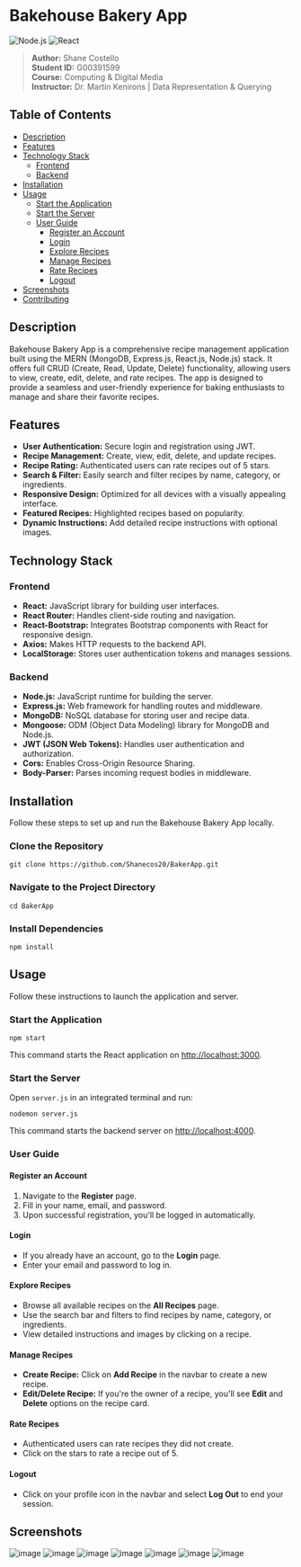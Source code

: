 # Bakehouse Bakery App

![Node.js](https://img.shields.io/badge/node.js-14.17.0-green)
![React](https://img.shields.io/badge/react-17.0.2-blue)

> **Author:** Shane Costello  
> **Student ID:** G00391599  
> **Course:** Computing & Digital Media  
> **Instructor:** Dr. Martin Kenirons | Data Representation & Querying  

## Table of Contents

- [Description](#description)
- [Features](#features)
- [Technology Stack](#technology-stack)
  - [Frontend](#frontend)
  - [Backend](#backend)
- [Installation](#installation)
- [Usage](#usage)
  - [Start the Application](#start-the-application)
  - [Start the Server](#start-the-server)
  - [User Guide](#user-guide)
    - [Register an Account](#register-an-account)
    - [Login](#login)
    - [Explore Recipes](#explore-recipes)
    - [Manage Recipes](#manage-recipes)
    - [Rate Recipes](#rate-recipes)
    - [Logout](#logout)
- [Screenshots](#screenshots)
- [Contributing](#contributing)

## Description

Bakehouse Bakery App is a comprehensive recipe management application built using the MERN (MongoDB, Express.js, React.js, Node.js) stack. It offers full CRUD (Create, Read, Update, Delete) functionality, allowing users to view, create, edit, delete, and rate recipes. The app is designed to provide a seamless and user-friendly experience for baking enthusiasts to manage and share their favorite recipes.

## Features

- **User Authentication:** Secure login and registration using JWT.
- **Recipe Management:** Create, view, edit, delete, and update recipes.
- **Recipe Rating:** Authenticated users can rate recipes out of 5 stars.
- **Search & Filter:** Easily search and filter recipes by name, category, or ingredients.
- **Responsive Design:** Optimized for all devices with a visually appealing interface.
- **Featured Recipes:** Highlighted recipes based on popularity.
- **Dynamic Instructions:** Add detailed recipe instructions with optional images.

## Technology Stack

### Frontend

- **React:** JavaScript library for building user interfaces.
- **React Router:** Handles client-side routing and navigation.
- **React-Bootstrap:** Integrates Bootstrap components with React for responsive design.
- **Axios:** Makes HTTP requests to the backend API.
- **LocalStorage:** Stores user authentication tokens and manages sessions.

### Backend

- **Node.js:** JavaScript runtime for building the server.
- **Express.js:** Web framework for handling routes and middleware.
- **MongoDB:** NoSQL database for storing user and recipe data.
- **Mongoose:** ODM (Object Data Modeling) library for MongoDB and Node.js.
- **JWT (JSON Web Tokens):** Handles user authentication and authorization.
- **Cors:** Enables Cross-Origin Resource Sharing.
- **Body-Parser:** Parses incoming request bodies in middleware.

## Installation

Follow these steps to set up and run the Bakehouse Bakery App locally.

### Clone the Repository

```
git clone https://github.com/Shanecos20/BakerApp.git
```

### Navigate to the Project Directory

```
cd BakerApp
```

### Install Dependencies

```
npm install
```

## Usage

Follow these instructions to launch the application and server.

### Start the Application

```
npm start
```

This command starts the React application on [http://localhost:3000](http://localhost:3000).

### Start the Server

Open `server.js` in an integrated terminal and run:

```
nodemon server.js
```

This command starts the backend server on [http://localhost:4000](http://localhost:4000).

### User Guide

#### Register an Account

1. Navigate to the **Register** page.
2. Fill in your name, email, and password.
3. Upon successful registration, you'll be logged in automatically.

#### Login

- If you already have an account, go to the **Login** page.
- Enter your email and password to log in.

#### Explore Recipes

- Browse all available recipes on the **All Recipes** page.
- Use the search bar and filters to find recipes by name, category, or ingredients.
- View detailed instructions and images by clicking on a recipe.

#### Manage Recipes

- **Create Recipe:** Click on **Add Recipe** in the navbar to create a new recipe.
- **Edit/Delete Recipe:** If you're the owner of a recipe, you'll see **Edit** and **Delete** options on the recipe card.

#### Rate Recipes

- Authenticated users can rate recipes they did not create.
- Click on the stars to rate a recipe out of 5.

#### Logout

- Click on your profile icon in the navbar and select **Log Out** to end your session.

## Screenshots

![image](https://github.com/user-attachments/assets/bc8db69a-ef66-43cb-9193-df96ee36f270)
![image](https://github.com/user-attachments/assets/0dd5256e-5cc4-4d73-9ff0-33995a900187)
![image](https://github.com/user-attachments/assets/f48ccde5-5793-476b-8528-afef730f4c61)
![image](https://github.com/user-attachments/assets/eb383b5d-e6b5-4a2d-9950-73e7cd30cc8f)
![image](https://github.com/user-attachments/assets/80f85e5c-2a6d-4315-9af6-1dc921bc534c)
![image](https://github.com/user-attachments/assets/54057837-4938-4756-86af-35ff00126232)
![image](https://github.com/user-attachments/assets/e8595404-5cd2-421b-ac75-e8b63177fe40)




